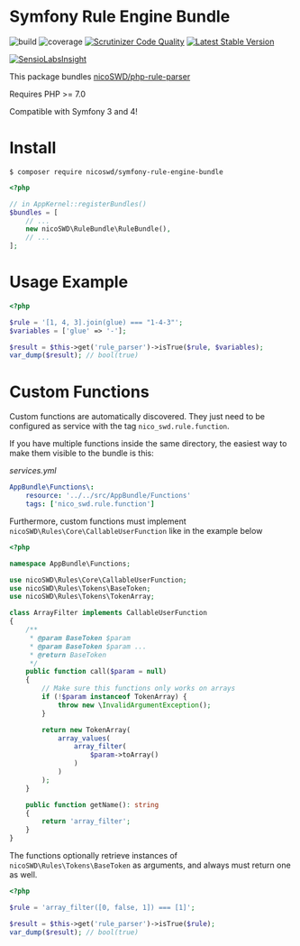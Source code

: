 Symfony Rule Engine Bundle
==========================

![build](https://travis-ci.org/nicoSWD/rule-engine-bundle.svg?branch=master)
![coverage](https://scrutinizer-ci.com/g/nicoSWD/rule-engine-bundle/badges/coverage.png?b=master)
[![Scrutinizer Code Quality](https://scrutinizer-ci.com/g/nicoSWD/rule-engine-bundle/badges/quality-score.png?b=master)](https://scrutinizer-ci.com/g/nicoSWD/rule-engine-bundle/?branch=master)
[![Latest Stable Version](https://img.shields.io/packagist/v/nicoswd/symfony-rule-engine-bundle.svg)](https://packagist.org/packages/nicoswd/symfony-rule-engine-bundle)


[![SensioLabsInsight](https://insight.sensiolabs.com/projects/67203389-970c-419c-9430-a7f9a005bd94/big.png)](https://insight.sensiolabs.com/projects/67203389-970c-419c-9430-a7f9a005bd94)

This package bundles [nicoSWD/php-rule-parser](https://github.com/nicoSWD/php-rule-parser)

Requires PHP >= 7.0

Compatible with Symfony 3 and 4!

Install
=======

```shell
$ composer require nicoswd/symfony-rule-engine-bundle
```

```php
<?php

// in AppKernel::registerBundles()
$bundles = [
    // ...
    new nicoSWD\RuleBundle\RuleBundle(),
    // ...
];
```

Usage Example
=====
```php
<?php

$rule = '[1, 4, 3].join(glue) === "1-4-3"';
$variables = ['glue' => '-'];

$result = $this->get('rule_parser')->isTrue($rule, $variables);
var_dump($result); // bool(true)
```

Custom Functions
================

Custom functions are automatically discovered. They just need to be configured
as service with the tag `nico_swd.rule.function`.

If you have multiple functions inside the same directory, the easiest way to make
them visible to the bundle is this:

_services.yml_

```yaml
AppBundle\Functions\:
    resource: '../../src/AppBundle/Functions'
    tags: ['nico_swd.rule.function']
```

Furthermore, custom functions must implement `nicoSWD\Rules\Core\CallableUserFunction`
like in the example below

```php
<?php

namespace AppBundle\Functions;

use nicoSWD\Rules\Core\CallableUserFunction;
use nicoSWD\Rules\Tokens\BaseToken;
use nicoSWD\Rules\Tokens\TokenArray;

class ArrayFilter implements CallableUserFunction
{
    /**
     * @param BaseToken $param
     * @param BaseToken $param ...
     * @return BaseToken
     */
    public function call($param = null)
    {
        // Make sure this functions only works on arrays
        if (!$param instanceof TokenArray) {
            throw new \InvalidArgumentException();
        }

        return new TokenArray(
            array_values(
                array_filter(
                    $param->toArray()
                )
            )
        );
    }

    public function getName(): string
    {
        return 'array_filter';
    }
}
```

The functions optionally retrieve instances of `nicoSWD\Rules\Tokens\BaseToken` as arguments,
and always must return one as well.

```php
<?php

$rule = 'array_filter([0, false, 1]) === [1]';

$result = $this->get('rule_parser')->isTrue($rule);
var_dump($result); // bool(true)
```
